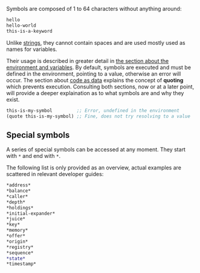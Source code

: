 Symbols are composed of 1 to 64 characters without anything around:

```clojure
hello
hello-world
this-is-a-keyword
```

Unlike [strings](/cvm/data-types/text), they cannot contain spaces and are used mostly used as names for variables.

Their usage is described in greater detail in [the section about the environment and variables](/cvm/environment-and-variables). By default,
symbols are executed and must be defined in the environment, pointing to a value, otherwise an error will occur. The section about
[code as data](/cvm/code-as-data) explains the concept of **quoting** which prevents execution. Consulting both sections, now or at a later point,
will provide a deeper explaination as to what symbols are and why they exist.

```clojure
this-is-my-symbol         ;; Error, undefined in the environment
(quote this-is-my-symbol) ;; Fine, does not try resolving to a value
```


## Special symbols

A series of special symbols can be accessed at any moment. They start with `*` and end with `*`.

The following list is only provided as an overview, actual examples are scattered in relevant developer guides:

```clojure
*address*
*balance*
*caller*
*depth*
*holdings*
*initial-expander*
*juice*
*key*
*memory*
*offer*
*origin*
*registry*
*sequence*
*state*
*timestamp*
```
